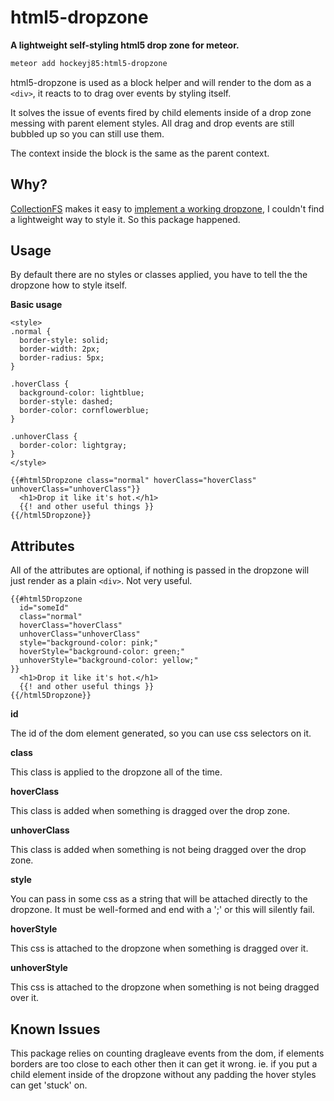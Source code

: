 html5-dropzone
==============

**A lightweight self-styling html5 drop zone for meteor.**

```sh
meteor add hockeyj85:html5-dropzone
```

html5-dropzone is used as a block helper and will render to the dom as a ```<div>```, it reacts to to drag over events by styling itself.

It solves the issue of events fired by child elements inside of a drop zone messing with parent element styles.
All drag and drop events are still bubbled up so you can still use them.

The context inside the block is the same as the parent context.

Why?
---

[CollectionFS](https://github.com/CollectionFS/Meteor-CollectionFS) makes it easy to [implement a working dropzone](https://github.com/CollectionFS/Meteor-CollectionFS/wiki/Insert-One-Or-More-Files-Dropped-on-an-Element), I couldn't find a lightweight way to style it. So this package happened.

Usage
-----

By default there are no styles or classes applied, you have to tell the the dropzone how to style itself.

**Basic usage**

```spacebars
<style>
.normal {
  border-style: solid;
  border-width: 2px;
  border-radius: 5px;
}

.hoverClass {
  background-color: lightblue;
  border-style: dashed;
  border-color: cornflowerblue;
}

.unhoverClass {
  border-color: lightgray;
}
</style>

{{#html5Dropzone class="normal" hoverClass="hoverClass" unhoverClass="unhoverClass"}}
  <h1>Drop it like it's hot.</h1>
  {{! and other useful things }}
{{/html5Dropzone}}
```

Attributes
----------

All of the attributes are optional, if nothing is passed in the dropzone will
just render as a plain ```<div>```. Not very useful.

```spacebars
{{#html5Dropzone
  id="someId"
  class="normal"
  hoverClass="hoverClass"
  unhoverClass="unhoverClass"
  style="background-color: pink;"
  hoverStyle="background-color: green;"
  unhoverStyle="background-color: yellow;"
}}
  <h1>Drop it like it's hot.</h1>
  {{! and other useful things }}
{{/html5Dropzone}}
```

**id**

The id of the dom element generated, so you can use css selectors on it.

**class**

This class is applied to the dropzone all of the time.

**hoverClass**

This class is added when something is dragged over the drop zone.

**unhoverClass**

This class is added when something is not being dragged over the drop zone.

**style**

You can pass in some css as a string that will be attached directly to the dropzone.
It must be well-formed and end with a ';' or this will silently fail.

**hoverStyle**

This css is attached to the dropzone when something is dragged over it.

**unhoverStyle**

This css is attached to the dropzone when something is not being dragged over it.

Known Issues
------------

This package relies on counting dragleave events from the dom, if elements borders
are too close to each other then it can get it wrong.
ie. if you put a child element inside of the dropzone without any padding
the hover styles can get 'stuck' on.